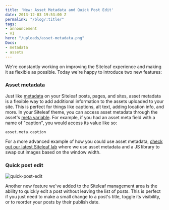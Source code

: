 ```yaml
---
title: 'New: Asset Metadata and Quick Post Edit'
date: 2013-12-03 19:53:00 Z
permalink: "/blog/:title/"
tags:
- announcement
- v1
hero: "/uploads/asset-metadata.png"
Docs:
- metadata
- assets
---
```


We're constantly working on improving the Siteleaf experience and making it as flexible as possible. Today we're happy to introduce two new features:

### Asset metadata

Just like [metadata](http://www.siteleaf.com/blog/metadata-in-siteleaf/) on your Siteleaf posts, pages, and sites, asset metadata is a flexible way to add additional information to the assets uploaded to your site. This is perfect for things like captions, alt text, adding location info, and more. In your Siteleaf theme, you can access asset metadata through the asset's [meta variable](https://github.com/siteleaf/siteleaf-themes#metadata). For example, if you had an asset meta field with a name of "caption", you would access its value like so:

```
asset.meta.caption
```

For a more advanced example of how you could use asset metadata, [check out our latest Siteleaf lab](http://labs.siteleaf.net/responsive-images/) where we use asset metadata and a JS library to swap out images based on the window width.

### Quick post edit

![quick-post-edit](/uploads/quick-post-edit.jpg) 

Another new feature we've added to the Siteleaf management area is the ability to quickly edit a post without leaving the list of posts. This is perfect if you just need to make a small change to a post's title, toggle its visibility, or to reorder your posts by their publish date.
